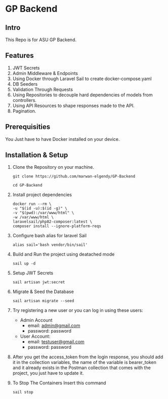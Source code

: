 
# GP Backend

## Intro
This Repo is for ASU GP Backend.

## Features
1. JWT Secrets
2. Admin Middleware & Endpoints
3. Using Docker through Laravel Sail to create docker-compose.yaml
4. DB Seeders
5. Validation Through Requests
6. Using Repositories to decouple hard dependencies of models from controllers.
7. Using API Resources to shape responses made to the API.
8. Pagination.

## Prerequisities
 
 You Just have to have Docker installed on your device.

## Installation & Setup

1. Clone the Repository on your machine.
    ```
    git clone https://github.com/marwan-elgendy/GP-Backend
    ```
    ```
    cd GP-Backend
    ```
2. Install project dependencies
    ```
    docker run --rm \
    -u "$(id -u):$(id -g)" \
    -v "$(pwd):/var/www/html" \
    -w /var/www/html \
    laravelsail/php82-composer:latest \
    composer install --ignore-platform-reqs
    ```

3. Configure bash alias for laravel Sail
    ```
    alias sail='bash vendor/bin/sail'
    ```
4. Build and Run the project using deatached mode
    ```
    sail up -d
    ```
5. Setup JWT Secrets
    ```
    sail artisan jwt:secret
    ```
6. Migrate & Seed the Database
    ```
    sail artisan migrate --seed
    ```
7. Try registering a new user or you can log in using these users:
    - Admin Account
        - email: admin@gmail.com
        - password: password
    - User Account:
        - email: testuser@gmail.com
        - password: password
8. After you get the access_token from the login response, you should add it in the collection variables, the name of the variable is bearer_token and it already exists in the Postman collection that comes with the project, you just have to update it.
9. To Stop The Containers Insert this command
    ```
    sail stop
    ```